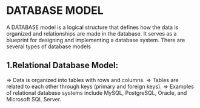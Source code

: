 # DATABASE MODEL

A DATABASE model is a logical structure that defines how the data is organized and relationships are made in the database.
It serves as a blueprint for designing and implementing a database system.
There are several types of database models

## 1.Relational Database Model:

=> Data is organized into tables with rows and columns.
=> Tables are related to each other through keys (primary and foreign keys).
=> Examples of relational database systems include MySQL, PostgreSQL, Oracle, and Microsoft SQL Server.
